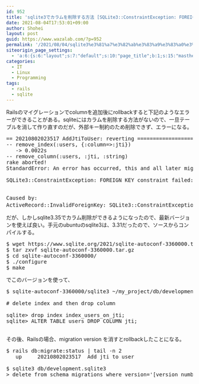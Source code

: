 ```yaml
---
id: 952
title: 'sqlite3でカラムを削除する方法 [SQLite3::ConstraintException: FOREIGN KEY constraint failed: DROP TABLE &#8220;users&#8221;]'
date: 2021-08-04T17:53:01+09:00
author: Shohei
layout: post
guid: https://www.wazalab.com/?p=952
permalink: '/2021/08/04/sqlite3%e3%81%a7%e3%82%ab%e3%83%a9%e3%83%a0%e3%82%92%e5%89%8a%e9%99%a4%e3%81%99%e3%82%8b%e6%96%b9%e6%b3%95-sqlite3constraintexception-foreign-key-constraint-failed-drop-table-users/'
siteorigin_page_settings:
  - 'a:6:{s:6:"layout";s:7:"default";s:10:"page_title";b:1;s:15:"masthead_margin";b:1;s:13:"footer_margin";b:1;s:16:"display_masthead";b:1;s:22:"display_footer_widgets";b:1;}'
categories:
  - IT
  - Linux
  - Programming
tags:
  - rails
  - sqlite
---
```

Railsのマイグレーションでcolumnを追加後にrollbackすると下記のようなエラーができることがある。sqliteにはカラムを削除する方法がないので、一旦テーブルを消して作り直すのだが、外部キー制約のため削除できず、エラーになる。
<pre class="theme:dark-terminal lang:sh decode:true">== 20210802023517 AddJtiToUser: reverting =====================================
-- remove_index(:users, {:column=&gt;:jti})
   -&gt; 0.0022s
-- remove_column(:users, :jti, :string)
rake aborted!
StandardError: An error has occurred, this and all later migrations canceled:

SQLite3::ConstraintException: FOREIGN KEY constraint failed: DROP TABLE "users"


Caused by:
ActiveRecord::InvalidForeignKey: SQLite3::ConstraintException: FOREIGN KEY constraint failed: DROP TABLE "users"だ</pre>
だが、しかしsqlite3.35でカラム削除ができるようになったので、最新バージョンを使えば良い。手元のubuntuのsqlite3は、3.31だったので、ソースからコンパイルする。
<pre class="theme:dark-terminal lang:sh decode:true">$ wget https://www.sqlite.org/2021/sqlite-autoconf-3360000.tar.gz
$ tar zxvf sqlite-autoconf-3360000.tar.gz 
$ cd sqlite-autoconf-3360000/
$ ./configure 
$ make</pre>
でこのバージョンを使って、
<pre class="theme:dark-terminal lang:sh decode:true">$ sqlite-autoconf-3360000/sqlite3 ~/my_project/db/development.sqlite3

# delete index and then drop column

sqlite&gt; drop index index_users_on_jti;
sqlite&gt; ALTER TABLE users DROP COLUMN jti;

</pre>
その後、Railsの場合、migration version を消すとrollbackしたことになる。
<pre class="theme:dark-terminal lang:sh decode:true">$ rails db:migrate:status | tail -n 2
   up     20210802023517  Add jti to user

$ sqlite3 db/development.sqlite3
> delete from schema_migrations where version='[version_number]';</pre>
&nbsp;

&nbsp;
